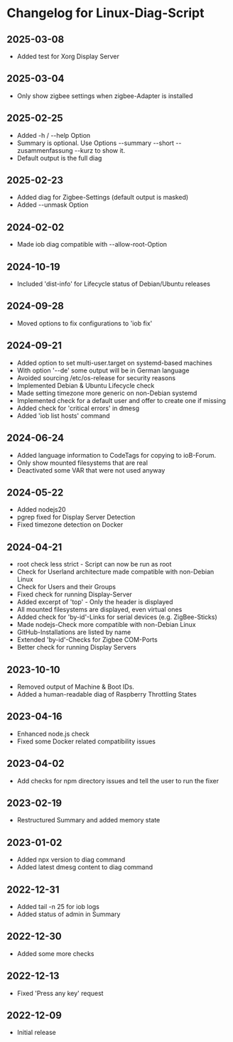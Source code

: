 # Changelog for Linux-Diag-Script

## 2025-03-08
* Added test for Xorg Display Server

## 2025-03-04
* Only show zigbee settings when zigbee-Adapter is installed 

## 2025-02-25
* Added -h / --help Option
* Summary is optional. Use Options --summary --short --zusammenfassung --kurz to show it. 
* Default output is the full diag 

## 2025-02-23
* Added diag for Zigbee-Settings (default output is masked)
* Added --unmask Option

## 2024-02-02
* Made iob diag compatible with --allow-root-Option

## 2024-10-19
* Included 'dist-info' for Lifecycle status of Debian/Ubuntu releases

## 2024-09-28
* Moved options to fix configurations to 'iob fix'

## 2024-09-21
* Added option to set multi-user.target on systemd-based machines
* With option '--de' some output will be in German language
* Avoided sourcing /etc/os-release for security reasons
* Implemented Debian & Ubuntu Lifecycle check
* Made setting timezone more generic on non-Debian systemd
* Implemented check for a default user and offer to create one if missing
* Added check for 'critical errors' in dmesg
* Added 'iob list hosts' command

## 2024-06-24
* Added language information to CodeTags for copying to ioB-Forum.
* Only show mounted filesystems that are real
* Deactivated some VAR that were not used anyway

## 2024-05-22
* Added nodejs20
* pgrep fixed for Display Server Detection
* Fixed timezone detection on Docker

## 2024-04-21
* root check less strict - Script can now be run as root
* Check for Userland architecture made compatible with non-Debian Linux
* Check for Users and their Groups
* Fixed check for running Display-Server
* Added excerpt of 'top' - Only the header is displayed
* All mounted filesystems are displayed, even virtual ones
* Added check for 'by-id'-Links for serial devices (e.g. ZigBee-Sticks)
* Made nodejs-Check more compatible with non-Debian Linux
* GitHub-Installations are listed by name
* Extended 'by-id'-Checks for Zigbee COM-Ports
* Better check for running Display Servers

## 2023-10-10
* Removed output of Machine & Boot IDs.
* Added a human-readable diag of Raspberry Throttling States

## 2023-04-16
* Enhanced node.js check
* Fixed some Docker related compatibility issues

## 2023-04-02
* Add checks for npm directory issues and tell the user to run the fixer

## 2023-02-19
* Restructured Summary and added memory state

## 2023-01-02
* Added npx version to diag command
* Added latest dmesg content to diag command

## 2022-12-31
* Added tail -n 25 for iob logs
* Added status of admin in Summary

## 2022-12-30
* Added some more checks

## 2022-12-13
* Fixed 'Press any key' request

## 2022-12-09
* Initial release
